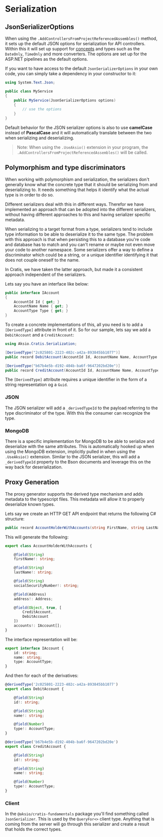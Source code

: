 # Serialization

## JsonSerializerOptions

When using the `.AddControllersFromProjectReferencedAssembles()` method, it sets up the default JSON options for serialization for API controllers.
Within this it will set up support for [concepts](./concepts.md) and types such as the `DateOnly`, `TimeOnly` and more converters.
The options are set up for the ASP.NET pipelines as the default options.

If you want to have access to the default `JsonSerializerOptions` in your own code, you can simply take a dependency in your constructor to it:

```csharp
using System.Text.Json;

public class MyService
{
    public MyService(JsonSerializerOptions options)
    {
        // use the options
    }
}
```

Default behavior for the JSON serializer options is also to use **camelCase** instead of **PascalCase** and it will automatically translate between
the two when serializing and deserializing.

> Note: When using the `.UseAksio()` extension in your program, the `.AddControllersFromProjectReferencedAssembles()` will be called.

## Polymorphism and type discriminators

When working with polymorphism and serialization, the serializers don't generally know what the concrete type that it should be serializing from and
deserializing to. It needs something that helps it identify what the actual type is in order to do so.

Different serializers deal with this in different ways. Therefor we have implemented an approach that can be adopted into the different serializers,
without having different approaches to this and having serializer specific metadata.

When serializing to a target format from a type, serializers tend to include type information to be able to deserialize it to the same type.
The problem with this approach is that when persisting this to a database you're code and database has to match and you can't rename or maybe not
even move your code to another namespace. Some serializers offer a way to define a discriminator which could be a string, or a unique identifier
identifying it that does not couple oneself to the name.

In Cratis, we have taken the latter approach, but made it a consistent approach independent of the serializers.

Lets say you have an interface like below:

```csharp
public interface IAccount
{
    AccountId Id { get; }
    AccountName Name { get; }
    AccountType Type { get; }
}
```

To create a concrete implementations of this, all you need is to add a `[DerivedType]` attribute in front of it.
So for our sample, lets say we add a `DebitAccount` and a `CreditAccount`:

```csharp
using Aksio.Cratis.Serialization;

[DerivedType("2c025801-2223-402c-a42a-893845bb1077")]
public record DebitAccount(AccountId Id, AccountName Name, AccountType Type) : IAccount;

[DerivedType("b67b4e5b-d192-404b-ba6f-9647202bd20e")]
public record CreditAccount(AccountId Id, AccountName Name, AccountType Type) : IAccount;
```

The `[DerivedType]` attribute requires a unique identifier in the form of a string representation og a `Guid`.

### JSON

The JSON serializer will add a `_derivedTypeId` to the payload referring to the type discriminator of the type.
With this the consumer can recognize the type.

### MongoDB

There is a specific implementation for MongoDB to be able to serialize and deserialize with the same attributes.
This is automatically hooked up when using the MongoDB extension, implicitly pulled in when using the `.UseAksio()` extension.
Similar to the JSON serializer, this will add a `_derivedTypeId` property to the Bson documents and leverage this on the
way back for deserialization.

## Proxy Generation

The proxy generator supports the derived type mechanism and adds metadata to the typescript files.
This metadata will allow it to properly deserialize known types.

Lets say we create an HTTP GET API endpoint that returns the following C# structure:

```csharp
public record AccountHolderWithAccounts(string FirstName, string LastName, string SocialSecurityNumber, Address Address, IEnumerable<IAccount> Accounts);
```

This will generate the following:

```typescript
export class AccountHolderWithAccounts {

    @field(String)
    firstName!: string;

    @field(String)
    lastName!: string;

    @field(String)
    socialSecurityNumber!: string;

    @field(Address)
    address!: Address;

    @field(Object, true, [
        CreditAccount,
        DebitAccount
    ])
    accounts!: IAccount[];
}
```

The interface representation will be:

```typescript
export interface IAccount {
    id: string;
    name: string;
    type: AccountType;
}
```

And then for each of the derivatives:

```typescript
@derivedType('2c025801-2223-402c-a42a-893845bb1077')
export class DebitAccount {

    @field(String)
    id!: string;

    @field(String)
    name!: string;

    @field(Number)
    type!: AccountType;
}

@derivedType('b67b4e5b-d192-404b-ba6f-9647202bd20e')
export class CreditAccount {

    @field(String)
    id!: string;

    @field(String)
    name!: string;

    @field(Number)
    type!: AccountType;
}
```

### Client

In the `@aksio/cratis-fundamentals` package you'll find something called `JsonSerializer`.
This is used by the `QueryFor<>` client type. Anything that is coming from the server will go through this serializer
and create a result that holds the correct types.


